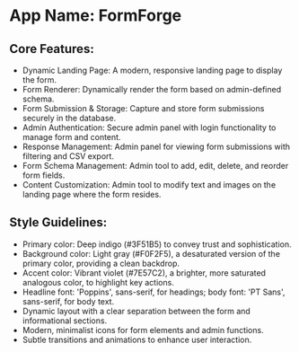 # **App Name**: FormForge

## Core Features:

- Dynamic Landing Page: A modern, responsive landing page to display the form.
- Form Renderer: Dynamically render the form based on admin-defined schema.
- Form Submission & Storage: Capture and store form submissions securely in the database.
- Admin Authentication: Secure admin panel with login functionality to manage form and content.
- Response Management: Admin panel for viewing form submissions with filtering and CSV export.
- Form Schema Management: Admin tool to add, edit, delete, and reorder form fields.
- Content Customization: Admin tool to modify text and images on the landing page where the form resides.

## Style Guidelines:

- Primary color: Deep indigo (#3F51B5) to convey trust and sophistication.
- Background color: Light gray (#F0F2F5), a desaturated version of the primary color, providing a clean backdrop.
- Accent color: Vibrant violet (#7E57C2), a brighter, more saturated analogous color, to highlight key actions.
- Headline font: 'Poppins', sans-serif, for headings; body font: 'PT Sans', sans-serif, for body text.
- Dynamic layout with a clear separation between the form and informational sections.
- Modern, minimalist icons for form elements and admin functions.
- Subtle transitions and animations to enhance user interaction.